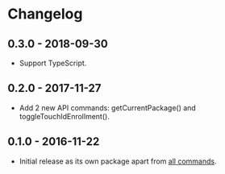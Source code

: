 # Changelog

## 0.3.0 - 2018-09-30

* Support TypeScript.

## 0.2.0 - 2017-11-27

* Add 2 new API commands: getCurrentPackage() and toggleTouchIdEnrollment().

## 0.1.0 - 2016-11-22

* Initial release as its own package apart from [all commands](https://atom.io/packages/webdriverio-snippets).
